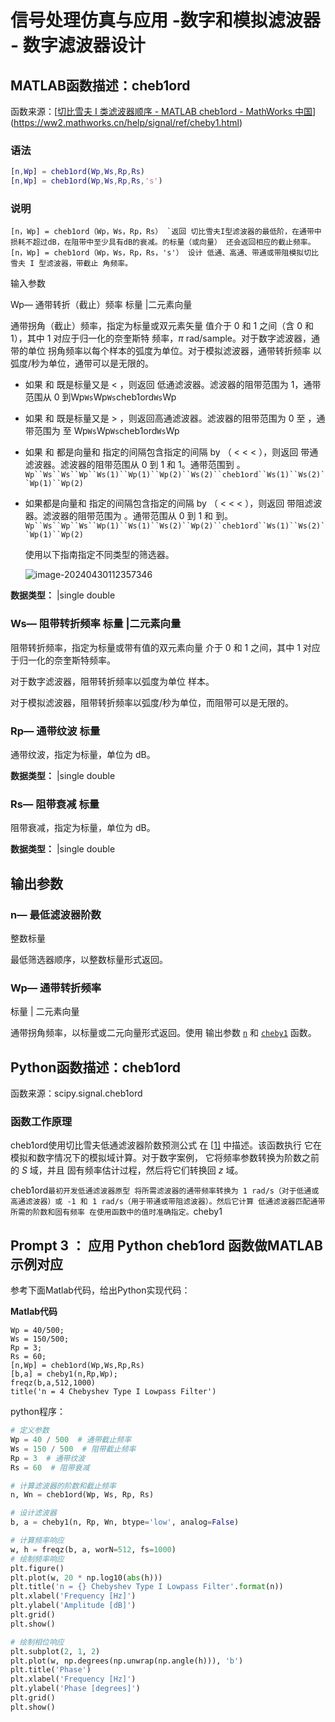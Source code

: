 # 信号处理仿真与应用 -数字和模拟滤波器 - 数字滤波器设计

## MATLAB函数描述：cheb1ord

函数来源：[[切比雪夫 I 类滤波器顺序 - MATLAB cheb1ord - MathWorks 中国](https://ww2.mathworks.cn/help/signal/ref/cheb1ord.html)](https://ww2.mathworks.cn/help/signal/ref/cheby1.html)

### 语法

```matlab
[n,Wp] = cheb1ord(Wp,Ws,Rp,Rs)
[n,Wp] = cheb1ord(Wp,Ws,Rp,Rs,'s')
```

### 说明

```
[n，Wp] = cheb1ord（Wp，Ws，Rp，Rs） `返回 切比雪夫I型滤波器的最低阶，在通带中损耗不超过dB，在阻带中至少具有dB的衰减。的标量（或向量） 还会返回相应的截止频率。
[n，Wp] = cheb1ord（Wp，Ws，Rp，Rs，'s'） 设计 低通、高通、带通或带阻模拟切比雪夫 I 型滤波器，带截止 角频率。
```

输入参数

Wp— 通带转折（截止）频率 标量 |二元素向量

通带拐角（截止）频率，指定为标量或双元素矢量 值介于 0 和 1 之间（含 0 和 1），其中 1 对应于归一化的奈奎斯特 频率，*π* rad/sample。对于数字滤波器，通带的单位 拐角频率以每个样本的弧度为单位。对于模拟滤波器，通带转折频率 以弧度/秒为单位，通带可以是无限的。

- 如果 和 既是标量又是 < ，则返回 低通滤波器。滤波器的阻带范围为 1，通带范围从 0 到Wp``Ws``Wp``Ws``cheb1ord``Ws``Wp

- 如果 和 既是标量又是 > ，则返回高通滤波器。滤波器的阻带范围为 0 至 ，通带范围为 至 Wp``Ws``Wp``Ws``cheb1ord``Ws``Wp

- 如果 和 都是向量和 指定的间隔包含指定的间隔 by （ < < < ），则返回 带通滤波器。滤波器的阻带范围从 0 到 1 和 1。通带范围到 。`Wp``Ws``Ws``Wp``Ws(1)``Wp(1)``Wp(2)``Ws(2)``cheb1ord``Ws(1)``Ws(2)``Wp(1)``Wp(2)`

- 如果都是向量和 指定的间隔包含指定的间隔 by （ < < < ），则返回 带阻滤波器。滤波器的阻带范围为 。通带范围从 0 到 1 和 到。`Wp``Ws``Wp``Ws``Wp(1)``Ws(1)``Ws(2)``Wp(2)``cheb1ord``Ws(1)``Ws(2)``Wp(1)``Wp(2)`

  使用以下指南指定不同类型的筛选器。

  ![image-20240430112357346](C:\Users\140104GX\AppData\Roaming\Typora\typora-user-images\image-20240430112357346.png)

**数据类型：** |single double

### Ws— 阻带转折频率 标量 |二元素向量

阻带转折频率，指定为标量或带有值的双元素向量 介于 0 和 1 之间，其中 1 对应于归一化的奈奎斯特频率。

对于数字滤波器，阻带转折频率以弧度为单位 样本。

对于模拟滤波器，阻带转折频率以弧度/秒为单位，而阻带可以是无限的。

### Rp— 通带纹波 标量

通带纹波，指定为标量，单位为 dB。

**数据类型：** |single double

### Rs— 阻带衰减 标量

阻带衰减，指定为标量，单位为 dB。

**数据类型：** |single double

## 输出参数

### n— 最低滤波器阶数

整数标量

最低筛选器顺序，以整数标量形式返回。

### Wp— 通带转折频率 

标量 | 二元素向量

通带拐角频率，以标量或二元向量形式返回。使用 输出参数 [`n`](https://ww2.mathworks.cn/help/signal/ref/cheb1ord.html#mw_02d636c0-4564-4791-bcd1-d03360a81cbf) 和 [`cheby1`](https://ww2.mathworks.cn/help/signal/ref/cheby1.html) 函数。

## Python函数描述：cheb1ord

函数来源：scipy.signal.cheb1ord

### 函数工作原理
cheb1ord使用切比雪夫低通滤波器阶数预测公式 在 [[1\]](https://ww2.mathworks.cn/help/signal/ref/cheb1ord.html#mw_a8ad444b-396e-4790-a4be-73e557dfc9bb) 中描述。该函数执行 它在模拟和数字情况下的模拟域计算。对于数字案例， 它将频率参数转换为阶数之前的 *S* 域，并且 固有频率估计过程，然后将它们转换回 *z* 域。

cheb1ord`最初开发低通滤波器原型 将所需滤波器的通带频率转换为 1 rad/s（对于低通或 高通滤波器）或 -1 和 1 rad/s（用于带通或带阻滤波器）。然后它计算 低通滤波器匹配通带所需的阶数和固有频率 在使用函数中的值时准确指定。`cheby1

## Prompt 3 ： 应用 Python cheb1ord 函数做MATLAB示例对应

参考下面Matlab代码，给出Python实现代码：

**Matlab代码**

```
Wp = 40/500;
Ws = 150/500;
Rp = 3;
Rs = 60;
[n,Wp] = cheb1ord(Wp,Ws,Rp,Rs)
[b,a] = cheby1(n,Rp,Wp);
freqz(b,a,512,1000) 
title('n = 4 Chebyshev Type I Lowpass Filter')
```

python程序：


```python
# 定义参数
Wp = 40 / 500  # 通带截止频率
Ws = 150 / 500  # 阻带截止频率
Rp = 3  # 通带纹波
Rs = 60  # 阻带衰减

# 计算滤波器的阶数和截止频率
n, Wn = cheb1ord(Wp, Ws, Rp, Rs)

# 设计滤波器
b, a = cheby1(n, Rp, Wn, btype='low', analog=False)

# 计算频率响应
w, h = freqz(b, a, worN=512, fs=1000)
# 绘制频率响应
plt.figure()
plt.plot(w, 20 * np.log10(abs(h)))
plt.title('n = {} Chebyshev Type I Lowpass Filter'.format(n))
plt.xlabel('Frequency [Hz]')
plt.ylabel('Amplitude [dB]')
plt.grid()
plt.show()

# 绘制相位响应
plt.subplot(2, 1, 2)
plt.plot(w, np.degrees(np.unwrap(np.angle(h))), 'b')
plt.title('Phase')
plt.xlabel('Frequency [Hz]')
plt.ylabel('Phase [degrees]')
plt.grid()
plt.show()
```



